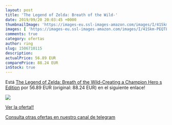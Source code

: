 ```yaml
---
layout: post
title: 'The Legend of Zelda: Breath of the Wild-'
date: 2019/09/20 20:03:45 +0000
thumbnailImage: 'https://images-eu.ssl-images-amazon.com/images/I/41Skm-PEQTL._SL200_.jpg'
images: [ 'https://images-eu.ssl-images-amazon.com/images/I/41Skm-PEQTL._SL200_.jpg' ]
comments: true
category: ofertas
author: ring
slug: 1506710115
description:
actualPrice: 56.89 EUR
comparePrice: 88.24 EUR
inStock: true
---
```


Está [The Legend of Zelda: Breath of the Wild-Creating a Champion Hero s Edition](https://www.amazon.com/dp/1506710115/?tag=redken08-20) por 56.89 EUR (original: 88.24 EUR) en el siguiente enlace!

[![](https://images-eu.ssl-images-amazon.com/images/I/41Skm-PEQTL._SL200_.jpg)](https://www.amazon.com/dp/1506710115/?tag=redken08-20)

[Ver la oferta!!](https://www.amazon.com/dp/1506710115/?tag=redken08-20)

[Consulta otras ofertas en nuestro canal de telegram](https://t.me/s/ofertas25)
